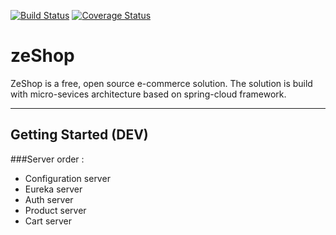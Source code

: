 [![Build Status](https://travis-ci.org/Zomzog/zeShop.svg?branch=master)](https://travis-ci.org/Zomzog/zeShop)
[![Coverage Status](https://coveralls.io/repos/github/Zomzog/zeShop/badge.svg?branch=master)](https://coveralls.io/github/Zomzog/zeShop?branch=master)

zeShop
===================
ZeShop is a free, open source e-commerce solution. 
The solution is build with micro-sevices architecture based on spring-cloud framework.

----------


Getting Started (DEV)
-------------
###Server order :

- Configuration server
- Eureka server
- Auth server
- Product server
- Cart server